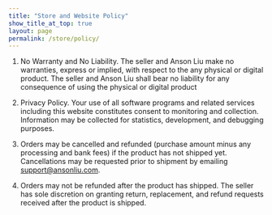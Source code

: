 ```yaml
---
title: "Store and Website Policy"
show_title_at_top: true
layout: page
permalink: /store/policy/
---
```


1. No Warranty and No Liability. The seller and Anson Liu make no warranties, express or implied, with respect to the any physical or digital product. The seller and Anson Liu shall bear no liability for any consequence of using the physical or digital product

2. Privacy Policy. Your use of all software programs and related services including this website constitutes consent to monitoring and collection. Information may be collected for statistics, development, and debugging purposes.

3. Orders may be cancelled and refunded (purchase amount minus any processing and bank fees) if the product has not shipped yet. Cancellations may be requested prior to shipment by emailing support@ansonliu.com.

4. Orders may not be refunded after the product has shipped. The seller has sole discretion on granting return, replacement, and refund requests received after the product is shipped.
